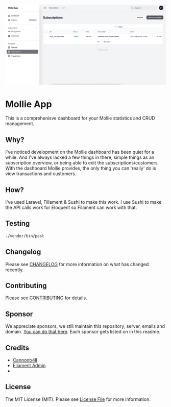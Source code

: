 ![Alt text](/public/screenshots/screenshot.png)

# Mollie App
This is a comprehenisve dashboard for your Mollie statistics and CRUD management.

## Why?

I've noticed development on the Mollie dashboard has been quiet for a while. And I've always
lacked a few things in there, simple things as an subscription overview, or being able to edit the subscriptions/customers.
With the dashboard Mollie provides, the only thing you can 'really' do is view transactions and customers.

## How?

I've used Laravel, Fillament & Sushi to make this work.
I use Sushi to make the API calls work for Eloquent so Filament can work with that.

## Testing

```bash
./vendor/bin/pest
```

## Changelog

Please see [CHANGELOG](CHANGELOG.md) for more information on what has changed recently.

## Contributing

Please see [CONTRIBUTING](.github/CONTRIBUTING.md) for details.

## Sponsor

We appreciate sponsors, we still maintain this repository, server, emails and domain. [You can do that here](https://github.com/sponsors/Cannonb4ll).
Each sponsor gets listed on in this readme.

## Credits

- [Cannonb4ll](https://github.com/cannonb4ll)
- [Filament Admin](https://filamentadmin.com/)
- 
## License

The MIT License (MIT). Please see [License File](LICENSE.md) for more information.
